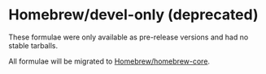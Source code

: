 # Homebrew/devel-only (deprecated)
These formulae were only available as pre-release versions and had no stable tarballs.

All formulae will be migrated to [Homebrew/homebrew-core](https://github.com/Homebrew/homebrew-core).
